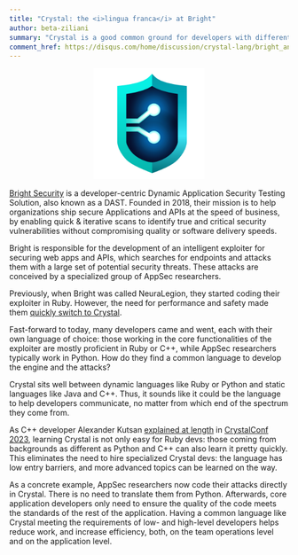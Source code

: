 ```yaml
---
title: "Crystal: the <i>lingua franca</i> at Bright"
author: beta-ziliani
summary: "Crystal is a good common ground for developers with different backgrounds."
comment_href: https://disqus.com/home/discussion/crystal-lang/bright_and_manas_partner_together_to_create_crystal_development_tools_37/
---
```


<center>
<a href="https://brightsec.com/" target="_blank"><img src="/assets/sponsors/bright.png" alt="Bright logo" height="200"></a>
</center>

[Bright Security](https://brightsec.com/) is a developer-centric Dynamic Application Security Testing Solution, also known as a DAST. Founded in 2018, their mission is to help organizations ship secure Applications and APIs at the speed of business, by enabling quick & iterative scans to identify true and critical security vulnerabilities without compromising quality or software delivery speeds.

Bright is responsible for the development of an intelligent exploiter for securing web apps and APIs, which searches for endpoints and attacks them with a large set of potential security threats. These attacks are conceived by a specialized group of AppSec researchers.

Previously, when Bright was called NeuraLegion, they started coding their exploiter in Ruby. However, the need for performance and safety made them [quickly switch to Crystal](https://crystal-lang.org/2017/09/25/neuralegion-and-crystal/).

Fast-forward to today, many developers came and went, each with their own language of choice: those working in the core functionalities of the exploiter are mostly proficient in Ruby or C++, while AppSec researchers typically work in Python. How do they find a common language to develop the engine and the attacks?

Crystal sits well between dynamic languages like Ruby or Python and static languages like Java and C++. Thus, it sounds like it could be  the language to help developers communicate, no matter from which end of the spectrum they come from.

As C++ developer Alexander Kutsan [explained at length](https://www.youtube.com/watch?v=baoDYTD_cjY) in [CrystalConf 2023](https://www.youtube.com/watch?v=baoDYTD_cjY), learning Crystal is not only easy for Ruby devs: those coming from backgrounds as different as Python and C++ can also learn it pretty quickly. This eliminates the need to hire specialized Crystal devs: the language has low entry barriers, and more advanced topics can be learned on the way.

As a concrete example, AppSec researchers now code their attacks directly in Crystal. There is no need to translate them from Python. Afterwards, core application developers only need to ensure the quality of the code meets the standards of the rest of the application. Having a common language like Crystal meeting the requirements of low- and high-level developers helps reduce work, and increase efficiency, both, on the team operations level and on the application level.
